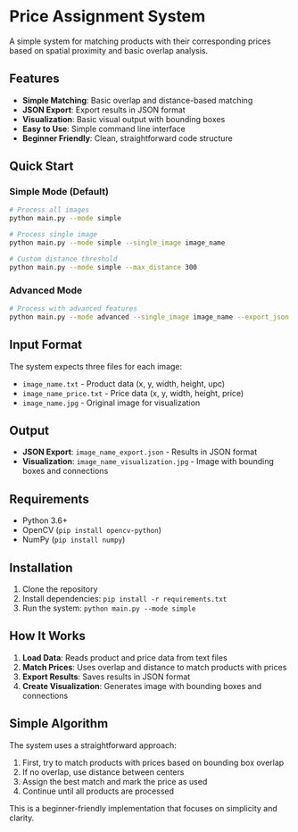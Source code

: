 # Price Assignment System

A simple system for matching products with their corresponding prices based on spatial proximity and basic overlap analysis.

## Features

- **Simple Matching**: Basic overlap and distance-based matching
- **JSON Export**: Export results in JSON format
- **Visualization**: Basic visual output with bounding boxes
- **Easy to Use**: Simple command line interface
- **Beginner Friendly**: Clean, straightforward code structure

## Quick Start

### Simple Mode (Default)
```bash
# Process all images
python main.py --mode simple

# Process single image
python main.py --mode simple --single_image image_name

# Custom distance threshold
python main.py --mode simple --max_distance 300
```

### Advanced Mode
```bash
# Process with advanced features
python main.py --mode advanced --single_image image_name --export_json --export_csv --export_report
```

## Input Format

The system expects three files for each image:
- `image_name.txt` - Product data (x, y, width, height, upc)
- `image_name_price.txt` - Price data (x, y, width, height, price)
- `image_name.jpg` - Original image for visualization

## Output

- **JSON Export**: `image_name_export.json` - Results in JSON format
- **Visualization**: `image_name_visualization.jpg` - Image with bounding boxes and connections

## Requirements

- Python 3.6+
- OpenCV (`pip install opencv-python`)
- NumPy (`pip install numpy`)

## Installation

1. Clone the repository
2. Install dependencies: `pip install -r requirements.txt`
3. Run the system: `python main.py --mode simple`

## How It Works

1. **Load Data**: Reads product and price data from text files
2. **Match Prices**: Uses overlap and distance to match products with prices
3. **Export Results**: Saves results in JSON format
4. **Create Visualization**: Generates image with bounding boxes and connections

## Simple Algorithm

The system uses a straightforward approach:
1. First, try to match products with prices based on bounding box overlap
2. If no overlap, use distance between centers
3. Assign the best match and mark the price as used
4. Continue until all products are processed

This is a beginner-friendly implementation that focuses on simplicity and clarity.

